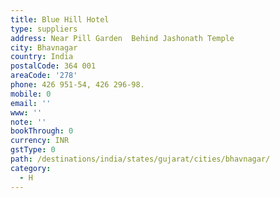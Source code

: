 ```yaml
---
title: Blue Hill Hotel
type: suppliers
address: Near Pill Garden  Behind Jashonath Temple
city: Bhavnagar
country: India
postalCode: 364 001
areaCode: '278'
phone: 426 951-54, 426 296-98.
mobile: 0
email: ''
www: ''
note: ''
bookThrough: 0
currency: INR
gstType: 0
path: /destinations/india/states/gujarat/cities/bhavnagar/
category:
  - H
---
```


